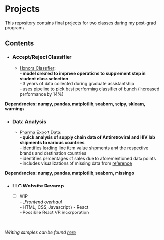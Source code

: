 # Projects
This repository contains final projects for two classes during my post-grad programs. 


## Contents
- ### Accept/Reject Classifier

     - [Honors Classifier](https://github.com/cmflynn13/projects/blob/master/honors_classifier/script.ipynb): \
            - __model created to improve operations to supplement step in student class selection__ \
            - 3 years of data collected during graduate assistantship \
            - uses pipeline to pick best performing classifier of bunch (increased performance by 14%) 
     
__Dependencies: numpy, pandas, matplotlib, seaborn, scipy, sklearn, warnings__

- ### Data Analysis

     -  [Pharma Export Data](https://github.com/cmflynn13/projects/blob/master/pharam_export_data/Visualizing%20Pharma%20Export%20Data%20(1).ipynb): \
            - __quick analysis of supply chain data of Antiretroviral and HIV lab shipments to various countries__ \
            - identifies leading line item value shipments and the respective brands and destination countries \
            - identifies percentages of sales due to aforementioned data points \
            - includes visualizations of missing data from [reference](https://catalog.data.gov/dataset/supply-chain-shipment-pricing-data#sec-dates)

__Dependencies: numpy, pandas, matplotlib, seaborn, missingo__

- ### LLC Website Revamp 

     - [ ] WIP \
            - __Frontend overhaul_ \
            - HTML, CSS, Javascript \ 
            - React \
            - Possibile React VR incorporation
          

\
\
_Writing samples can be found [here](https://github.com/cmflynn13/writing_samples)_
